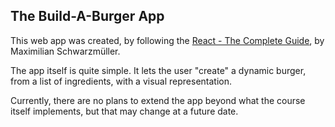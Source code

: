 ## The Build-A-Burger App
This web app was created, by following the [React - The Complete Guide](https://www.udemy.com/course/react-the-complete-guide-incl-redux/), by Maximilian Schwarzmüller.

The app itself is quite simple. It lets the user "create" a dynamic burger,
from a list of ingredients, with a visual representation.

Currently, there are no plans to extend the app beyond what the course
itself implements, but that may change at a future date.
